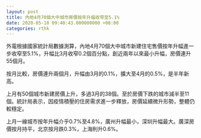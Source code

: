 ```yaml
---
layout: post
title: 內地4月70個大中城市房價按年升幅收窄至5.1%
date: 2020-05-18 09:40:43.000000000 +08:00
categories: rthk
---
```


外電根據國家統計局數據測算，內地4月70個大中城市新建住宅售價按年升幅進一步收窄至5.1%，升幅比3月收窄0.2個百分點，創近兩年以來最小升幅，房價連升55個月。

按月比較，房價連升兩個月，升幅由3月的0.1%，擴大至4月的0.5%，是半年新高。

上月有50個城市新建房價上升，多過3月的38個。至於房價下跌的城市減半至11個。統計局表示，因疫情積壓的住房需求進一步釋放，房價延續微升形勢，整體仍較穩定。

上月一線城市按年升幅介乎0.7%至4.8%，廣州升幅最小，深圳升幅最大。廣深房價按月持平，北京按月跌0.3%，上海則升0.6%。
